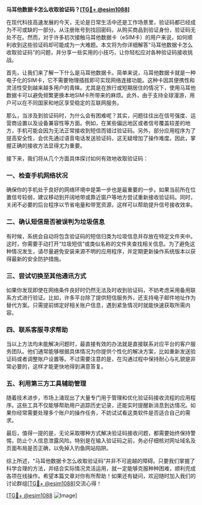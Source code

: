 **马耳他数据卡怎么收取验证码？[[TG💪+ @esim1088](https://t.me/s/esim1088)]**

在现代科技高速发展的今天，无论是日常生活中还是工作场景里，验证码都已经成为不可或缺的一部分。从注册账号到找回密码，从购买商品到验证身份，验证码无处不在。然而，对于许多初次接触马耳他数据卡（eSIM卡）的用户来说，如何顺利收到这些验证码却可能成为一大难题。本文将为你详细解答“马耳他数据卡怎么收取验证码”的问题，并分享一些实用的小技巧，让你轻松应对各种验证码接收挑战。

首先，让我们来了解一下什么是马耳他数据卡。简单来说，马耳他数据卡就是一种电子化的SIM卡，它不需要物理插拔即可实现网络连接功能。这种卡因其便携性和灵活性受到越来越多用户的青睐。尤其是在旅行或短期居住的情况下，使用马耳他数据卡可以避免频繁更换本地SIM卡所带来的麻烦。此外，由于支持全球漫游，用户可以在不同国家和地区享受稳定的互联网服务。

那么，当涉及到验证码时，为什么会有困难呢？其实，问题往往出在信号强度、运营商设置以及设备兼容性等方面。例如，在某些偏远地区或者信号覆盖较差的地方，手机可能会因为无法正常接收到短信而错过验证码。另外，部分应用程序为了提高安全性，会优先通过语音电话发送验证码，这无疑增加了操作难度。因此，掌握正确的接收方法显得尤为重要。

接下来，我们将从几个方面具体探讨如何有效地收取验证码：

### 一、检查手机网络状况

确保你的手机处于良好的网络环境中是第一步也是最重要的一步。如果当前所在位置信号较弱，建议移动到开阔地带或靠近窗户等地方尝试重新接收验证码。同时，关闭不必要的后台程序以节省电量和带宽资源，这样可以帮助提升信号接收效率。

### 二、确认短信是否被误判为垃圾信息

有时候，系统会自动将包含验证码的短信归类为垃圾信息并存放在特定文件夹中。这时，你需要手动打开“垃圾短信”或类似名称的文件夹查找相关信息。为了避免这种情况发生，请尽量避免安装来源不明的应用程序，并定期更新操作系统版本以获得最新的安全防护措施。

### 三、尝试切换至其他通讯方式

如果你发现即使在网络条件良好时仍然无法及时收到验证码，不妨考虑采用备用联系方式进行验证。比如，许多平台除了提供短信服务外，还支持电子邮件地址作为替代方案。只需提前绑定好相关账户信息，遇到紧急情况时就能快速获取所需内容。

### 四、联系客服寻求帮助

当以上方法均未能解决问题时，最直接有效的办法就是直接联系对应平台的客户服务团队。他们通常能够根据具体情况为你提供个性化的解决方案，比如重新发送验证码或者调整账户设置等。不过需要注意的是，在沟通过程中保持耐心与礼貌是非常必要的，这样才能更快地得到满意答复。

### 五、利用第三方工具辅助管理

随着技术进步，市场上涌现出了大量专门用于管理和优化验证码接收流程的应用程序。这些工具不仅能够帮助用户追踪历史记录，还能实时提醒新消息到达情况。如果你经常需要处理多个账户的操作任务，不妨试试看这类软件是否适合自己的需求。

最后，值得一提的是，无论采取哪种方式解决验证码接收问题，都需要始终保持警惕，防止个人信息泄露风险。特别是在输入验证码之前，务必仔细核对网址域名及页面布局是否正确，以免掉入钓鱼网站陷阱。

综上所述，“马耳他数据卡怎么收取验证码”并非不可逾越的障碍。只要我们掌握了科学合理的方法，并结合实际情况灵活运用，就一定能够克服种种困难，顺利完成各项在线操作。希望本篇文章对你有所帮助！如果还有疑问，欢迎随时加入我们的讨论群组[[TG💪+ @esim1088](https://t.me/s/esim1088)]交流心得！

[[TG💪+ @esim1088](https://t.me/s/esim1088) ![Image](https://i.postimg.cc/4NQfJmqS/Snipaste-2025-05-13-00-14-12.png)]